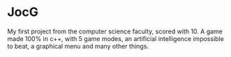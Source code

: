 # JocG
 My first project from the computer science faculty, scored with 10. A game made 100% in c++, with 5 game modes, an artificial intelligence impossible to beat, a graphical menu and many other things.
